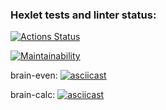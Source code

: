 ### Hexlet tests and linter status:
[![Actions Status](https://github.com/AzamatAk/frontend-project-44/workflows/hexlet-check/badge.svg)](https://github.com/AzamatAk/frontend-project-44/actions)

[![Maintainability](https://api.codeclimate.com/v1/badges/b57ae8dcd2e803367c95/maintainability)](https://codeclimate.com/github/AzamatAk/frontend-project-44/maintainability)

brain-even:
[![asciicast](https://asciinema.org/a/xAqgIaaZrmG7oA79boBXEMROx.svg)](https://asciinema.org/a/xAqgIaaZrmG7oA79boBXEMROx)

brain-calc:
[![asciicast](https://asciinema.org/a/SNyp66uphnwqpUYsY44wtCiOq.svg)](https://asciinema.org/a/SNyp66uphnwqpUYsY44wtCiOq)